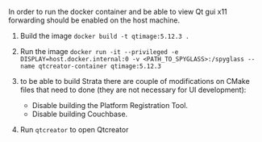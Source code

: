 
In order to run the docker container and be able to view Qt gui x11 forwarding should be enabled on the host machine.

1. Build the image `docker build -t qtimage:5.12.3 .`
2. Run the image `docker run -it --privileged -e DISPLAY=host.docker.internal:0 -v <PATH_TO_SPYGLASS>:/spyglass --name qtcreator-container qtimage:5.12.3`
3. to be able to build Strata there are couple of modifications on CMake files that need to done (they are not necessary for UI development):
	- Disable building the Platform Registration Tool.
	- Disable building Couchbase.

3. Run `qtcreator` to open Qtcreator
